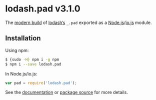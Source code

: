 # lodash.pad v3.1.0

The [modern build](https://github.com/lodash/lodash/wiki/Build-Differences) of [lodash’s](https://lodash.com/) `_.pad` exported as a [Node.js](http://nodejs.org/)/[io.js](https://iojs.org/) module.

## Installation

Using npm:

```bash
$ {sudo -H} npm i -g npm
$ npm i --save lodash.pad
```

In Node.js/io.js:

```js
var pad = require('lodash.pad');
```

See the [documentation](https://lodash.com/docs#pad) or [package source](https://github.com/lodash/lodash/blob/3.1.0-npm-packages/lodash.pad) for more details.
